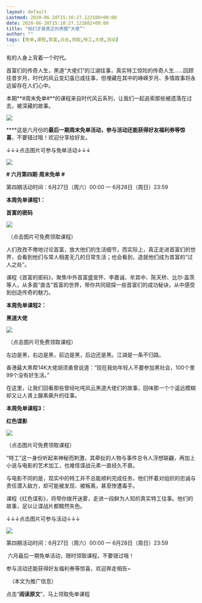 ```yaml
---
layout: default
Lastmod: 2020-06-28T15:10:27.122180+00:00
date: 2020-06-28T15:10:27.121882+00:00
title: "他们才是真正的贵圈“大佬”"
author: ""
tags: [免单,课程,首富,点击,领取,特工,大佬,活动]
---
```


有的人身上背着一个时代。  

  

首富们的传奇人生，黑道“大佬们”的江湖往事，真实特工惊险的传奇人生……回顾往昔岁月，时代的风云变幻虽已成往事，但埋藏在其中的峥嵘岁月、多情故事将永远留存在人们心中。

  

本期**#周末免单#**的课程来自时代风云系列，让我们一起追索那些被遗落在过去，被深藏的故事。

  

![](https://images.weserv.nl/?url=https%3A//mmbiz.qpic.cn/mmbiz_png/Xy4mw9B0jOs2ibXichA86Q4VmCc4s3puuYAb0SnqIKyk3jhkWbwcvXutj55LgdMF4lBFqddsFUjw2H0K7PmKEXuw/640%3Fwx_fmt%3Dpng)

****这是六月份的**最后一期周末免单活动，参与活动还能获得好友福利券等惊喜**，不要错过哦！欢迎分享给好友。  

  

↓↓↓点击图片可参与免单活动↓↓↓

[![](https://images.weserv.nl/?url=https%3A//mmbiz.qpic.cn/mmbiz_png/Gwmvcm3mPiaf0TD3rYl3Skvgq4g9rdwKBHQbhVnV8cKDFsMEejOdoM7gxm6uW8wvXkAsDVwAHtlnLeBKIcm8ZkQ/640%3Fwx_fmt%3Dpng)](https://file9fd2b88ec182.v4.h5sys.cn/infzm/tCuXzEvi)

  

  

**\# 六月第四期·周末免单 #**

  

  

第四期活动时间：6月27日（周六）00:00 — 6月28日（周日）23:59  

  

**本周免单课程1：**

**首富的密码**

  

[![](https://images.weserv.nl/?url=https%3A//mmbiz.qpic.cn/mmbiz_jpg/Xy4mw9B0jOs2ibXichA86Q4VmCc4s3puuYp5AITunpCcohWmsyEcOlXvpZlg5a6d5ibkjQYicGATZ4db9EoTkFjOBQ/640%3Fwx_fmt%3Djpeg)](https://file9fd2b88ec182.v4.h5sys.cn/infzm/tCuXzEvi)

 （点击图片可免费领取课程）  

人们孜孜不倦地讨论首富，放大他们的生活细节，而实际上，真正走进首富们的世界，会看到他们与常人相差无几的日常生活；也会看到，造就他们成为首富的“过人之处”。

  

课程《首富的密码》，聚焦中外首富盛宣怀、李嘉诚、牟其中、陈天桥、比尔·盖茨等人，从多面“直击”首富的世界，带你共同窥探一些首富们的成功秘诀，从中感受到创造传奇的魅力。

**本周免单课程2：**

****黑道大佬****

  

[![](https://images.weserv.nl/?url=https%3A//mmbiz.qpic.cn/mmbiz_jpg/Xy4mw9B0jOs2ibXichA86Q4VmCc4s3puuYk0jhPgNia7cPZoDtRLvjLjiaicJnW01cgcHPn97icF4R3DvicxI3Z0L5nTQ/640%3Fwx_fmt%3Djpeg)](https://file9fd2b88ec182.v4.h5sys.cn/infzm/tCuXzEvi)

 （点击图片可免费领取课程）  

左边是黑，右边是黑，前边是黑，后边还是黑。江湖是一条不归路。

  

香港最大黑帮14K大佬胡须勇曾说道：“现在我劝年轻人不要参加黑社会，100个里99个没有好生活。”

  

在这里，让我们回看那些曾经叱咤风云黑道大佬们的故事，回味那一个个遥远模糊却又让人肾上腺素飙升的往事。

**本周免单课程3：**  

**红色谍影**

  

[![](https://images.weserv.nl/?url=https%3A//mmbiz.qpic.cn/mmbiz_jpg/Xy4mw9B0jOs2ibXichA86Q4VmCc4s3puuYyhQ4AQicEMibiaJCBlYLLDqBoKqRNVibxwQuJHdYYAYxDOIperniaHE8sUQ/640%3Fwx_fmt%3Djpeg)](https://file9fd2b88ec182.v4.h5sys.cn/infzm/tCuXzEvi)

（点击图片可免费领取课程）

  

“特工”这一身份听起来神秘而刺激，其牵扯的人物与事件总令人浮想联翩，再加上小说与电影的艺术加工，也难怪谍战元素一直经久不衰。  

  

与电影不同的是，现实中的特工并不总能顺利完成任务，他们怀着对组织的忠诚与责任潜入敌方，却可能被发现、被叛离，甚至惨遭毒手。

  

课程《红色谍影》，将带你拨开迷雾，走进一段鲜为人知的真实特工往事。他们的故事，足以让谍战片都黯然失色。

  

↓↓↓点击图片可参与活动↓↓↓  

[![](https://images.weserv.nl/?url=https%3A//mmbiz.qpic.cn/mmbiz_png/Gwmvcm3mPiaf0TD3rYl3Skvgq4g9rdwKBHQbhVnV8cKDFsMEejOdoM7gxm6uW8wvXkAsDVwAHtlnLeBKIcm8ZkQ/640%3Fwx_fmt%3Dpng)](https://file9fd2b88ec182.v4.h5sys.cn/infzm/tCuXzEvi)

  

第四期活动时间：6月27日（周六）00:00 — 6月28日（周日）23:59

 六月最后一期免单活动，限时领取课程，不要错过哦！

参与活动还能获得好友福利券等惊喜，欢迎奔走相告~

  

  （本文为推广信息） 

  

点击“**阅读原文**”，马上领取免单课程


